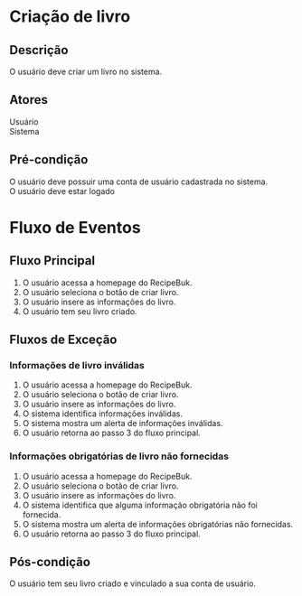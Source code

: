 # Criação de livro

## Descrição
O usuário deve criar um livro no sistema.

## Atores
Usuário</br>
Sistema

## Pré-condição
O usuário deve possuir uma conta de usuário cadastrada no sistema.</br>
O usuário deve estar logado

# Fluxo de Eventos
## Fluxo Principal
1. O usuário acessa a homepage do RecipeBuk.
2. O usuário seleciona o botão de criar livro.
3. O usuário insere as informações do livro.
4. O usuário tem seu livro criado.

## Fluxos de Exceção
### Informações de livro inválidas
1. O usuário acessa a homepage do RecipeBuk.
2. O usuário seleciona o botão de criar livro.
3. O usuário insere as informações do livro.
4. O sistema identifica informações inválidas.
5. O sistema mostra um alerta de informações inválidas.
6. O usuário retorna ao passo 3 do fluxo principal.

### Informações obrigatórias de livro não fornecidas
1. O usuário acessa a homepage do RecipeBuk.
2. O usuário seleciona o botão de criar livro.
3. O usuário insere as informações do livro.
4. O sistema identifica que alguma informação obrigatória não foi fornecida.
5. O sistema mostra um alerta de informações obrigatórias não fornecidas.
6. O usuário retorna ao passo 3 do fluxo principal.

## Pós-condição
O usuário tem seu livro criado e vinculado a sua conta de usuário.